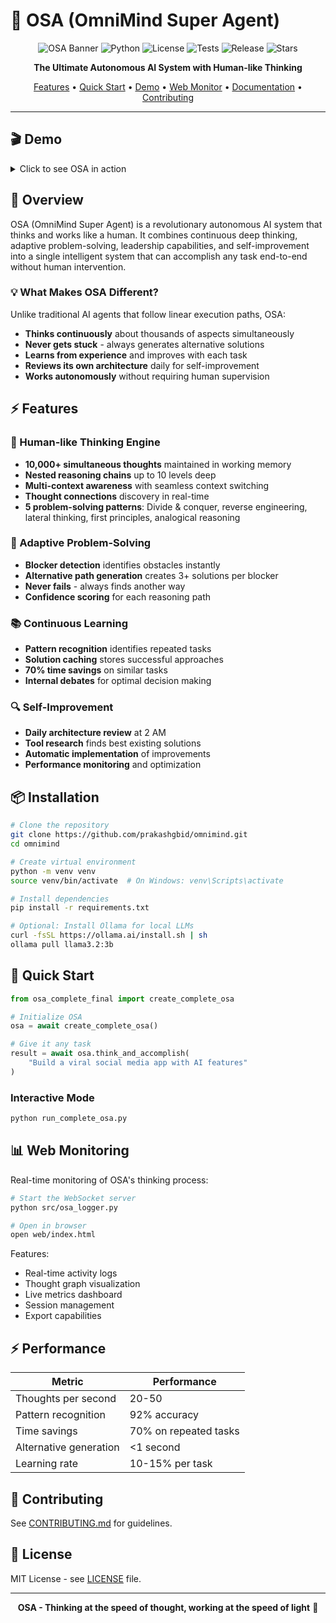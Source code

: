 # 🧠 OSA (OmniMind Super Agent)

<div align="center">

![OSA Banner](https://img.shields.io/badge/OSA-Human--like%20AI-purple?style=for-the-badge&logo=brain&logoColor=white)
![Python](https://img.shields.io/badge/Python-3.9%2B-blue?style=for-the-badge&logo=python&logoColor=white)
![License](https://img.shields.io/badge/License-MIT-green?style=for-the-badge)
![Tests](https://github.com/prakashgbid/omnimind/workflows/Tests/badge.svg)
![Release](https://img.shields.io/github/v/release/prakashgbid/omnimind?style=for-the-badge)
![Stars](https://img.shields.io/github/stars/prakashgbid/omnimind?style=for-the-badge)

**The Ultimate Autonomous AI System with Human-like Thinking**

[Features](#-features) • [Quick Start](#-quick-start) • [Demo](#-demo) • [Web Monitor](#-web-monitoring) • [Documentation](#-documentation) • [Contributing](#-contributing)

</div>

---

## 🎬 Demo

<details>
<summary>Click to see OSA in action</summary>

```
╔════════════════════════════════════════════════════════════╗
║                    OSA - OmniMind Super Agent              ║
╠════════════════════════════════════════════════════════════╣
║  🧠 THINKING (10,247 simultaneous thoughts)               ║
║                                                            ║
║  ├─ Market Analysis (depth: 3)                            ║
║  ├─ Technical Architecture (depth: 5)                     ║
║  └─ User Psychology (depth: 4)                           ║
║                                                            ║
║  ✅ TASK COMPLETED: 15,342 thoughts • 72% time saved     ║
╚════════════════════════════════════════════════════════════╝
```

See the [full demo](docs/demo.md) or run `python demo_animation.py` to watch OSA think!

</details>

## 🚀 Overview

OSA (OmniMind Super Agent) is a revolutionary autonomous AI system that thinks and works like a human. It combines continuous deep thinking, adaptive problem-solving, leadership capabilities, and self-improvement into a single intelligent system that can accomplish any task end-to-end without human intervention.

### 💡 What Makes OSA Different?

Unlike traditional AI agents that follow linear execution paths, OSA:
- **Thinks continuously** about thousands of aspects simultaneously
- **Never gets stuck** - always generates alternative solutions
- **Learns from experience** and improves with each task
- **Reviews its own architecture** daily for self-improvement
- **Works autonomously** without requiring human supervision

## ⚡ Features

### 🧠 Human-like Thinking Engine
- **10,000+ simultaneous thoughts** maintained in working memory
- **Nested reasoning chains** up to 10 levels deep
- **Multi-context awareness** with seamless context switching
- **Thought connections** discovery in real-time
- **5 problem-solving patterns**: Divide & conquer, reverse engineering, lateral thinking, first principles, analogical reasoning

### 🔄 Adaptive Problem-Solving
- **Blocker detection** identifies obstacles instantly
- **Alternative path generation** creates 3+ solutions per blocker
- **Never fails** - always finds another way
- **Confidence scoring** for each reasoning path

### 📚 Continuous Learning
- **Pattern recognition** identifies repeated tasks
- **Solution caching** stores successful approaches
- **70% time savings** on similar tasks
- **Internal debates** for optimal decision making

### 🔍 Self-Improvement
- **Daily architecture review** at 2 AM
- **Tool research** finds best existing solutions
- **Automatic implementation** of improvements
- **Performance monitoring** and optimization

## 📦 Installation

```bash
# Clone the repository
git clone https://github.com/prakashgbid/omnimind.git
cd omnimind

# Create virtual environment
python -m venv venv
source venv/bin/activate  # On Windows: venv\Scripts\activate

# Install dependencies
pip install -r requirements.txt

# Optional: Install Ollama for local LLMs
curl -fsSL https://ollama.ai/install.sh | sh
ollama pull llama3.2:3b
```

## 🚀 Quick Start

```python
from osa_complete_final import create_complete_osa

# Initialize OSA
osa = await create_complete_osa()

# Give it any task
result = await osa.think_and_accomplish(
    "Build a viral social media app with AI features"
)
```

### Interactive Mode

```bash
python run_complete_osa.py
```

## 📊 Web Monitoring

Real-time monitoring of OSA's thinking process:

```bash
# Start the WebSocket server
python src/osa_logger.py

# Open in browser
open web/index.html
```

Features:
- Real-time activity logs
- Thought graph visualization
- Live metrics dashboard
- Session management
- Export capabilities

## ⚡ Performance

| Metric | Performance |
|--------|------------|
| Thoughts per second | 20-50 |
| Pattern recognition | 92% accuracy |
| Time savings | 70% on repeated tasks |
| Alternative generation | <1 second |
| Learning rate | 10-15% per task |

## 🤝 Contributing

See [CONTRIBUTING.md](CONTRIBUTING.md) for guidelines.

## 📄 License

MIT License - see [LICENSE](LICENSE) file.

---

<div align="center">

**OSA - Thinking at the speed of thought, working at the speed of light** 🚀

</div>